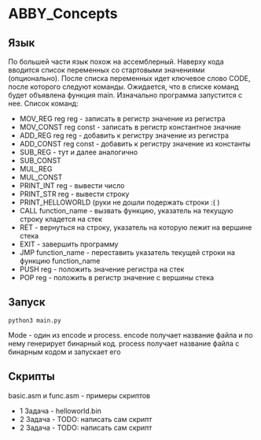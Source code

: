 # ABBY_Concepts

## Язык
По большей части язык похож на ассемблерный. Наверху кода вводится список переменных со стартовыми значениями (опционально). После списка переменных идет ключевое слово CODE, после которого следуют команды. Ожидается, что в списке команд будет объявлена функция main. Изначально программа запустится с нее. Список команд:
* MOV_REG reg reg - записать в регистр значение из регистра
* MOV_CONST reg const - записать в регистр константное значние
* ADD_REG reg reg - добавить к регистру значение из регистра
* ADD_CONST reg const - добавить к регистру значение из константы
* SUB_REG - тут и далее аналогично
* SUB_CONST
* MUL_REG
* MUL_CONST
* PRINT_INT reg - вывести число
* PRINT_STR reg - вывести строку
* PRINT_HELLOWORLD (руки не дошли подержать строки :( )
* CALL function_name - вызвать функцию, указатель на текущую строку кладется на стек
* RET - вернуться на строку, указатель на которую лежит на вершине стека
* EXIT - завершить программу
* JMP function_name - переставить указатель текущей строки на функцию function_name
* PUSH reg - положить значение регистра на стек
* POP reg - положить в регистр значение с вершины стека

## Запуск

```python3
python3 main.py
```

Mode - один из encode и process. encode получает название файла и по нему генерирует бинарный код. process получает название файла с бинарным кодом и запускает его

## Скрипты

basic.asm и func.asm - примеры скриптов

* 1 Задача - helloworld.bin
* 2 Задача - TODO: написать сам скрипт
* 2 Задача - TODO: написать сам скрипт